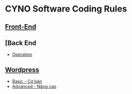# CYNO Software Coding Rules

## [Front-End](https://github.com/cyno-software/coding-rules/tree/main/Frontend)

## [Back End[](https://github.com/cyno-software/coding-rules/tree/main/Backend)
- [Operation](https://github.com/cyno-software/coding-rules/blob/main/Backend/Operation.md)

## [Wordpress](https://github.com/cyno-software/coding-rules/tree/main/WordPress)
- [Basic - Cơ bản](https://github.com/cyno-software/coding-rules/blob/main/WordPress/Bacsic.md)
- [Advanced - Nâng cao](https://github.com/cyno-software/coding-rules/blob/main/WordPress/Advanced.md)